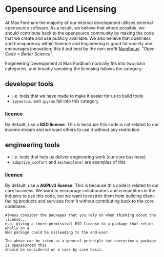 # Opensource and Licensing

At Max Fordham the majority of our internal development utilises external opensource software. 
As a result, we believe that where possible, we should contribute back to the opensource community by 
making the code that we create and use publicly available. We also believe that openness and transparency
within Science and Engineering is good for society and encourages innovation; this it put best by the 
non-profit [Numfocus](https://numfocus.org/): _"Open Code = Better Science"_.

Engineering Development at Max Fordham normally fits into two main categories, and broadly speaking 
the licensing follows the category:

## developer tools

- i.e. tools that we have made to make it easier for us to build tools
- `ipyautoui` and `ipyrun` fall into this category

### licence

By default, use a __BSD license__. This is because this code is not related to our income stream and we want 
others to use it without any restriction. 

## engineering tools

- i.e. tools that help us deliver engineering work (our core business)
- `adaptive_comfort` and `aectemplater` are examples of this
  
### licence

By default, use a __AGPLv3 license__. This is because this code is related to our core business. We want to 
encourage collaborators and competitors in the industry to use this code, but we want to restrict them from 
building client-facing products and services from it without contributing back to the core codebase.
 
```{note}
Always consider the packages that you rely on when thinking about the license... 
e.g. giving a (more-permissive) BSD license to a package that relies wholly on a 
GNU package could be misleading to the end-user. 
```

```{note}
The above can be taken as a general principle but everytime a package is opensourced this 
should be considered on a case by case basis. 
```
